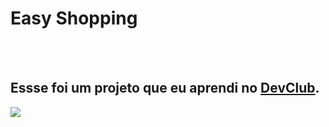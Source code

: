
<h1>Easy Shopping</h1>
<br>
<br>
<h2>Essse foi um projeto que eu aprendi no <a href="https://rodolfomori.com.br/devclub">DevClub</a>.</h2>
<img src="![Easy Shopping](https://github.com/Anac-Dev/Projeto-CSS-HTML-Easy-Shopping/assets/113302328/7167ff6e-8e2d-4593-b0d6-6a5d2327f18f)">
